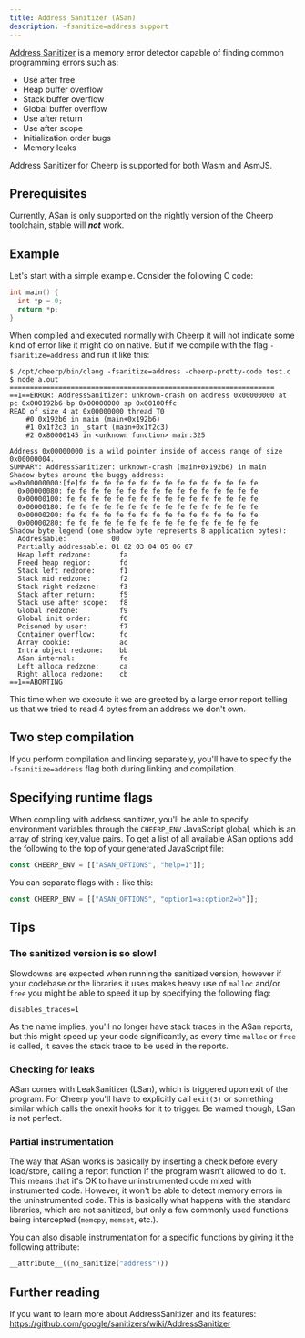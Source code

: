 ```yaml
---
title: Address Sanitizer (ASan)
description: -fsanitize=address support
---
```


[Address Sanitizer](https://github.com/google/sanitizers/wiki/AddressSanitizer) is a memory error detector capable of finding common programming errors such as:

- Use after free
- Heap buffer overflow
- Stack buffer overflow
- Global buffer overflow
- Use after return
- Use after scope
- Initialization order bugs
- Memory leaks

Address Sanitizer for Cheerp is supported for both Wasm and AsmJS.

## Prerequisites

Currently, ASan is only supported on the nightly version of the Cheerp toolchain, stable will **_not_** work.

## Example

Let's start with a simple example. Consider the following C code:

```c
int main() {
  int *p = 0;
  return *p;
}
```

When compiled and executed normally with Cheerp it will not indicate some kind of error like it might do on native.
But if we compile with the flag `-fsanitize=address` and run it like this:

```
$ /opt/cheerp/bin/clang -fsanitize=address -cheerp-pretty-code test.c
$ node a.out
=================================================================
==1==ERROR: AddressSanitizer: unknown-crash on address 0x00000000 at pc 0x000192b6 bp 0x00000000 sp 0x00100ffc
READ of size 4 at 0x00000000 thread T0
    #0 0x192b6 in main (main+0x192b6)
    #1 0x1f2c3 in _start (main+0x1f2c3)
    #2 0x80000145 in <unknown function> main:325

Address 0x00000000 is a wild pointer inside of access range of size 0x00000004.
SUMMARY: AddressSanitizer: unknown-crash (main+0x192b6) in main
Shadow bytes around the buggy address:
=>0x00000000:[fe]fe fe fe fe fe fe fe fe fe fe fe fe fe fe fe
  0x00000080: fe fe fe fe fe fe fe fe fe fe fe fe fe fe fe fe
  0x00000100: fe fe fe fe fe fe fe fe fe fe fe fe fe fe fe fe
  0x00000180: fe fe fe fe fe fe fe fe fe fe fe fe fe fe fe fe
  0x00000200: fe fe fe fe fe fe fe fe fe fe fe fe fe fe fe fe
  0x00000280: fe fe fe fe fe fe fe fe fe fe fe fe fe fe fe fe
Shadow byte legend (one shadow byte represents 8 application bytes):
  Addressable:           00
  Partially addressable: 01 02 03 04 05 06 07
  Heap left redzone:       fa
  Freed heap region:       fd
  Stack left redzone:      f1
  Stack mid redzone:       f2
  Stack right redzone:     f3
  Stack after return:      f5
  Stack use after scope:   f8
  Global redzone:          f9
  Global init order:       f6
  Poisoned by user:        f7
  Container overflow:      fc
  Array cookie:            ac
  Intra object redzone:    bb
  ASan internal:           fe
  Left alloca redzone:     ca
  Right alloca redzone:    cb
==1==ABORTING
```

This time when we execute it we are greeted by a large error report telling us that we tried to read 4 bytes from an address we don't own.

## Two step compilation

If you perform compilation and linking separately, you'll have to specify the `-fsanitize=address` flag both during linking and compilation.

## Specifying runtime flags

When compiling with address sanitizer, you'll be able to specify environment variables through the `CHEERP_ENV` JavaScript global, which is an array of string key,value pairs. To get a list of all available ASan options add the following to the top of your generated JavaScript file:

```js
const CHEERP_ENV = [["ASAN_OPTIONS", "help=1"]];
```

You can separate flags with `:` like this:

```js
const CHEERP_ENV = [["ASAN_OPTIONS", "option1=a:option2=b"]];
```

## Tips

### The sanitized version is so slow!

Slowdowns are expected when running the sanitized version, however if your codebase or the libraries it uses makes
heavy use of `malloc` and/or `free` you might be able to speed it up by specifying the following flag:

```
disables_traces=1
```

As the name implies, you'll no longer have stack traces in the ASan reports, but this might speed up your code significantly, as every time `malloc` or `free` is called, it saves the stack trace to be used in the reports.

### Checking for leaks

ASan comes with LeakSanitizer (LSan), which is triggered upon exit of the program. For Cheerp you'll have to
explicitly call `exit(3)` or something similar which calls the onexit hooks for it to trigger. Be warned though, LSan is not perfect.

### Partial instrumentation

The way that ASan works is basically by inserting a check before every load/store, calling a report function if the
program wasn't allowed to do it. This means that it's OK to have uninstrumented code mixed with instrumented code.
However, it won't be able to detect memory errors in the uninstrumented code. This is basically what happens with the standard libraries, which are not sanitized, but only a few commonly used functions being intercepted (`memcpy`, `memset`, etc.).

You can also disable instrumentation for a specific functions by giving it the following attribute:

```cpp
__attribute__((no_sanitize("address")))
```

## Further reading

If you want to learn more about AddressSanitizer and its features:
https://github.com/google/sanitizers/wiki/AddressSanitizer
